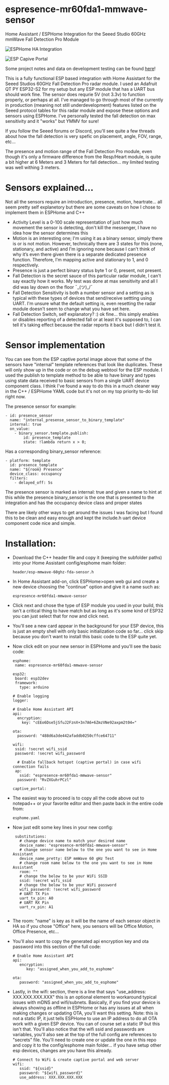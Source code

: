 # espresence-mr60fda1-mmwave-sensor
Home Assistant / ESPHome Integration for the Seeed Studio 60GHz mmWave Fall Detection Pro Module

![ESPHome HA Integration](/static/images/HA%20Sensor.png)

![ESP Capive Portal](/static/images/ESP%20Captive%20Portal.png)

Some project notes and data on development testing can be found [here](/static/project.md)!

This is a fully functional ESP based integration with Home Assistant for the Seeed Studios 60GHz Fall Detection Pro radar module. I used an Adafruit QT PY ESP32-S2 for my setup but any ESP module that has a UART bus should work fine. The sensor does requrie 5V (not 3.3v) to function properly, or perhaps at all. I've managed to go through most of the currently in production (meaning not still underdevelopment) features listed on the Seeed protocol tables for this radar module and expose these options and sensors using ESPHome. I've personally tested the fall detection on max sensitivity and it "works" but YMMV for sure!

If you follow the Seeed forums or Discord, you'll see quite a few threads about how the fall detection is very spefic on placement, angle, FOV, range, etc...

The presence and motion range of the Fall Detection Pro module, even though it's only a firmware difference from the Resp/Heart module, is quite a bit higher at 6 Meters and 3 Meters for fall detection... my limited testing was well withing 3 meters.

# Sensors explained...

Not all the sensors require an introduction, presence, motion, heartrate... all seem pretty self explanetory but there are some caveats on how I chose to implement them in ESPHome and C++

   * Activity Level is a 0-100 scale representation of just how much movement the sensor is detecting, don't kill the messenger, I have no idea how the sensor determines this
   * Motion is an interesting one; I'm using it as a binary sensor, simply there is or is not motion. However, technically there are 3 states for this (none, stationary, and active) and I'm ignoring none because I can't think of why it’s even there given there is a separate dedicated presence function. Therefore, I'm mapping active and stationary to 1, and 0 respectively.
   * Presence is just a perfect binary status byte 1 or 0, present, not present.
   * Fall Detection is the secret sauce of this particular radar module, I can't say exactly how it works. My test was done at max sensitivity and all I did was lay down on the floor ¯\_(ツ)_/¯
   * Fall Detection Sensitivity is both a number sensor and a setting as is typical with these types of devices that send/receive settting using UART. I'm unsure what the default setting is, even resetting the radar module doesn't seem to change what you have set here.
   * Fall Detection Switch, self explanatory? :) ok fine... this simply enables or disables reporting of a detected fall or at least it's supposed to, I can tell it's taking effect because the radar reports it back but I didn't test it.

# Sensor implementation

You can see from the ESP captive portal image above that some of the sensors have "internal" template references that look like duplicates. These will only show up in the code or on the debug webtool for the ESP module. I used the publish to template method to be able to have binary and types using state data received to basic sensors from a single UART device component class. I think I've found a way to do this in a much cleaner way in the C++ / ESPHome YAML code but it's not on my top priority to-do list right now.

The presence sensor for example:
  ```
  - id: presence_sensor
    name: "internal_presense_sensor_to_binary_template"
    internal: true
    on_value:
      - binary_sensor.template.publish:
          id: presence_template
          state: !lambda return x > 0;
  ```
Has a corresponding binary_sensor reference:

  ```
  - platform: template
    id: presence_template
    name: "${room} Presence"
    device_class: occupancy
    filters:
      - delayed_off: 5s
  ```

The presence sensor is marked as internal: true and given a name to hint at this while the presence binary_sensor is the one that is presented to the integration and has the occupancy device class and proper states

There are likely other ways to get around the issues I was facing but I found this to be clean and easy enough and kept the include.h uart device component code nice and simple.

# Installation:
 * Download the C++ header file and copy it (keeping the subfolder paths) into your Home Assistant config/esphome main folder:

   ```
   header/esp-mmwave-60ghz-fda-sensor.h
   
   ```
 
 * In Home Assistant add-on, click ESPHome>open web gui and create a new device choosing the "continue" option and give it a name such as:

   ```
   espresence-mr60fda1-mmwave-sensor
   
   ```

* Click next and chose the type of ESP module you used in your build, this isn't a critical thing to have match but as long as it's some kind of ESP32 you can just select that for now and click next.
* You'll see a new card appear in the background for your ESP device, this is just an empty shell with only basic initialization code so far... click skip because you don't want to install this basic code to the ESP quite yet.
* Now click edit on your new sensor in ESPHome and you'll see the basic code:
   ```
   esphome:
    name: espresence-mr60fda1-mmwave-sensor

   esp32:
    board: esp32dev
    framework:
      type: arduino

   # Enable logging
   logger:

   # Enable Home Assistant API
   api:
     encryption:
       key: "cEEo6Dse5jSfuJ2FznX+3n7A6+6ZmzVNe92axpm2t04="

   ota:
     password: "488d6a3de442afaddb0250cffce64711"

   wifi:
    ssid: !secret wifi_ssid
    password: !secret wifi_password

     # Enable fallback hotspot (captive portal) in case wifi connection fails
    ap:
      ssid: "espresence-mr60fda1-mmwave-sensor"
     password: "RvZXGuhrPCzl"

   captive_portal:
   ```

* The easiest way to proceed is to copy all the code above out to notepad++ or your favorite editor and then paste back in the entire code from:
   ```
   esphome.yaml
   ```
* Now just edit some key lines in your new config:

   ```
    substitutions:
      # change device name to match your desired name
      device_name: "espresence-mr60fda1-mmwave-sensor"
      # change sensor name below to the one you want to see in Home Assistant
      device_name_pretty: ESP mmWave 60 gHz Test
      # change room name below to the one you want to see in Home Assistant
      room: ""
      # change the below to be your WiFi SSID
      ssid: !secret wifi_ssid
      # change the below to be your WiFi password
      wifi_password: !secret wifi_password
      # UART TX Pin
      uart_tx_pin: A0
      # UART RX Pin
      uart_rx_pin: A1
      
   ```
* The room: "name" is key as it will be the name of each sensor object in HA so if you chose "Office" here, you sensors will be Office Motion, Office Presence, etc...

* You'll also want to copy the generated api encryption key and ota password into this section of the full code:

   ```
   # Enable Home Assistant API
   api:
      encryption:
         key: "assigned_when_you_add_to_esphome"

   ota:
      password: "assigned_when_you_add_to_esphome"
   ```

* Lastly, in the wifi: section, there is a line that says "use_address: XXX.XXX.XXX.XXX" this is an optional element to workaround typical issues with mDNS and wifi/subnets. Basically, if you find your device is always showing as offline in ESPHome or has any issues at all when making changes or updating OTA, you'll want this setting. Note: this is not a static IP, it just tells ESPHome to use an IP address to do all OTA work with a given ESP device. You can of course set a static IP but this isn't that. You'll also notice that the wifi ssid and passwords are variables, you'll also see at the top of the full config are references to "secrets" file. You'll need to create one or update the one in this repo and copy it to the config/esphome main folder... if you have setup other esp devices, changes are you have this already.

   ```
   # Connect to WiFi & create captive portal and web server
   wifi:
      ssid: "${ssid}"
      password: "${wifi_password}"
      use_address: XXX.XXX.XXX.XXX
   ```
